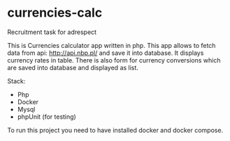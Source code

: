 # currencies-calc
Recruitment task for adrespect

This is Currencies calculator app written in php. This app allows to fetch data from api: http://api.nbp.pl/ and save it into database. 
It displays currency rates in table. There is also form for currency conversions which are saved into database and displayed as list.

Stack: 
- Php
- Docker
- Mysql
- phpUnit (for testing)

To run this project you need to have installed docker and docker compose.
